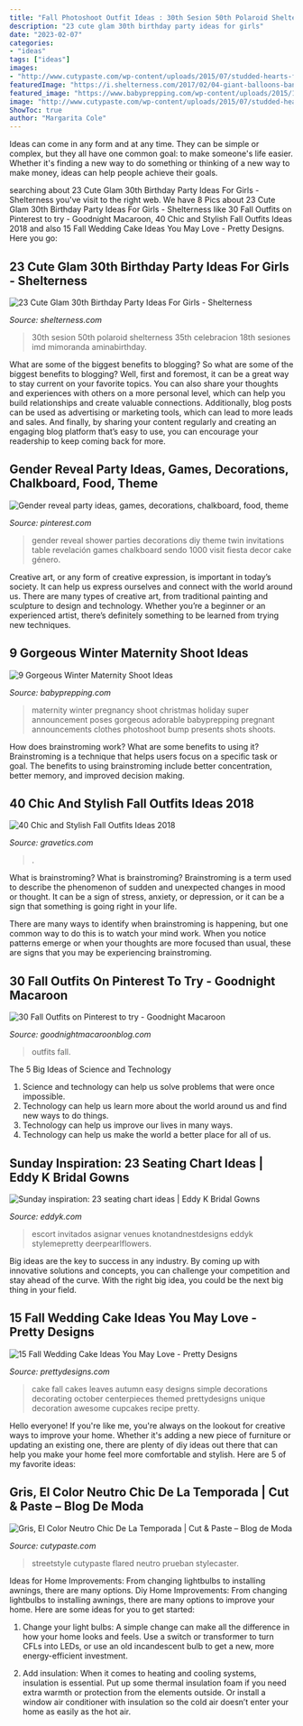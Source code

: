 ```yaml
---
title: "Fall Photoshoot Outfit Ideas : 30th Sesion 50th Polaroid Shelterness 35th Celebracion 18th Sesiones Imd Mimoranda Aminabirthday"
description: "23 cute glam 30th birthday party ideas for girls"
date: "2023-02-07"
categories:
- "ideas"
tags: ["ideas"]
images:
- "http://www.cutypaste.com/wp-content/uploads/2015/07/studded-hearts-fall-winter-grey-on-grey-outfit-inspiration-stockholm-streetstyle-funda.jpg"
featuredImage: "https://i.shelterness.com/2017/02/04-giant-balloons-banners-and-garlands.jpg"
featured_image: "https://www.babyprepping.com/wp-content/uploads/2015/11/ffea6d6706400a36b47295e53dbe24e9.jpg"
image: "http://www.cutypaste.com/wp-content/uploads/2015/07/studded-hearts-fall-winter-grey-on-grey-outfit-inspiration-stockholm-streetstyle-funda.jpg"
ShowToc: true
author: "Margarita Cole"
---
```



Ideas can come in any form and at any time. They can be simple or complex, but they all have one common goal: to make someone's life easier. Whether it's finding a new way to do something or thinking of a new way to make money, ideas can help people achieve their goals.

	

		
searching about 23 Cute Glam 30th Birthday Party Ideas For Girls - Shelterness you've visit to the right web. We have 8 Pics about 23 Cute Glam 30th Birthday Party Ideas For Girls - Shelterness like 30 Fall Outfits on Pinterest to try - Goodnight Macaroon, 40 Chic and Stylish Fall Outfits Ideas 2018 and also 15 Fall Wedding Cake Ideas You May Love - Pretty Designs. Here you go:
		
    
## 23 Cute Glam 30th Birthday Party Ideas For Girls - Shelterness

<img loading=lazy src="https://i.shelterness.com/2017/02/04-giant-balloons-banners-and-garlands.jpg" onerror="this.onerror=null;this.src='https://tse1.mm.bing.net/th?id=OIP.uexFYFHb_cbRifhb0lJRcQHaJ4&amp;pid=15.1';" alt="23 Cute Glam 30th Birthday Party Ideas For Girls - Shelterness">

_Source: shelterness.com_

>30th sesion 50th polaroid shelterness 35th celebracion 18th sesiones imd mimoranda aminabirthday. 

	

What are some of the biggest benefits to blogging?
So what are some of the biggest benefits to blogging? Well, first and foremost, it can be a great way to stay current on your favorite topics. You can also share your thoughts and experiences with others on a more personal level, which can help you build relationships and create valuable connections. Additionally, blog posts can be used as advertising or marketing tools, which can lead to more leads and sales. And finally, by sharing your content regularly and creating an engaging blog platform that’s easy to use, you can encourage your readership to keep coming back for more.

    
## Gender Reveal Party Ideas, Games, Decorations, Chalkboard, Food, Theme

<img loading=lazy src="https://i.pinimg.com/736x/fa/65/1f/fa651f74c8053dd0176ec0cbc9368445.jpg" onerror="this.onerror=null;this.src='https://tse4.mm.bing.net/th?id=OIP.fHbNkb_UxeBxJTXgfptAlgHaJ3&amp;pid=15.1';" alt="Gender reveal party ideas, games, decorations, chalkboard, food, theme">

_Source: pinterest.com_

>gender reveal shower parties decorations diy theme twin invitations table revelación games chalkboard sendo 1000 visit fiesta decor cake género. 

	

Creative art, or any form of creative expression, is important in today’s society. It can help us express ourselves and connect with the world around us. There are many types of creative art, from traditional painting and sculpture to design and technology. Whether you’re a beginner or an experienced artist, there’s definitely something to be learned from trying new techniques.

    
## 9 Gorgeous Winter Maternity Shoot Ideas

<img loading=lazy src="https://www.babyprepping.com/wp-content/uploads/2015/11/ffea6d6706400a36b47295e53dbe24e9.jpg" onerror="this.onerror=null;this.src='https://tse4.mm.bing.net/th?id=OIP.3h16sDNakq3Y7gOh_0XWZwHaLH&amp;pid=15.1';" alt="9 Gorgeous Winter Maternity Shoot Ideas">

_Source: babyprepping.com_

>maternity winter pregnancy shoot christmas holiday super announcement poses gorgeous adorable babyprepping pregnant announcements clothes photoshoot bump presents shots shoots. 

	

How does brainstroming work? What are some benefits to using it?
Brainstroming is a technique that helps users focus on a specific task or goal. The benefits to using brainstroming include better concentration, better memory, and improved decision making.

    
## 40 Chic And Stylish Fall Outfits Ideas 2018

<img loading=lazy src="https://www.gravetics.com/wp-content/uploads/2017/10/womens-white-scoop-neck-long-sleeved-shirt.jpg" onerror="this.onerror=null;this.src='https://tse4.mm.bing.net/th?id=OIP.tu-ozXNFGEx8UxNvPfsdcAHaRX&amp;pid=15.1';" alt="40 Chic and Stylish Fall Outfits Ideas 2018">

_Source: gravetics.com_

>. 

	

What is brainstroming?
What is brainstroming?
 Brainstroming is a term used to describe the phenomenon of sudden and unexpected changes in mood or thought. It can be a sign of stress, anxiety, or depression, or it can be a sign that something is going right in your life.

There are many ways to identify when brainstroming is happening, but one common way to do this is to watch your mind work. When you notice patterns emerge or when your thoughts are more focused than usual, these are signs that you may be experiencing brainstroming.

    
## 30 Fall Outfits On Pinterest To Try - Goodnight Macaroon

<img loading=lazy src="http://www.goodnightmacaroonblog.com/wp-content/uploads/2017/08/7cf8f5a661210853a328ffbd8ed31af2.jpg" onerror="this.onerror=null;this.src='https://tse3.mm.bing.net/th?id=OIP.FCjp_J5v46-0fQtQj5mjsQHaQK&amp;pid=15.1';" alt="30 Fall Outfits on Pinterest to try - Goodnight Macaroon">

_Source: goodnightmacaroonblog.com_

>outfits fall. 

	

The 5 Big Ideas of Science and Technology
1. Science and technology can help us solve problems that were once impossible.
2. Technology can help us learn more about the world around us and find new ways to do things.
3. Technology can help us improve our lives in many ways.
4. Technology can help us make the world a better place for all of us.

    
## Sunday Inspiration: 23 Seating Chart Ideas | Eddy K Bridal Gowns

<img loading=lazy src="https://eddyk.com/wp-content/uploads/2016/10/sunday-inspiration-seating-chart-4.jpg" onerror="this.onerror=null;this.src='https://tse4.mm.bing.net/th?id=OIP.cK5hooFnwNmhRXPqfO-9eAHaLH&amp;pid=15.1';" alt="Sunday inspiration: 23 seating chart ideas | Eddy K Bridal Gowns">

_Source: eddyk.com_

>escort invitados asignar venues knotandnestdesigns eddyk stylemepretty deerpearlflowers. 

	

Big ideas are the key to success in any industry. By coming up with innovative solutions and concepts, you can challenge your competition and stay ahead of the curve. With the right big idea, you could be the next big thing in your field.

    
## 15 Fall Wedding Cake Ideas You May Love - Pretty Designs

<img loading=lazy src="https://www.prettydesigns.com/wp-content/uploads/2014/09/Easy-Wedding-Cake.jpg" onerror="this.onerror=null;this.src='https://tse3.mm.bing.net/th?id=OIP.jNIcHTlKfhOiaxg3VPoWCAHaJ3&amp;pid=15.1';" alt="15 Fall Wedding Cake Ideas You May Love - Pretty Designs">

_Source: prettydesigns.com_

>cake fall cakes leaves autumn easy designs simple decorations decorating october centerpieces themed prettydesigns unique decoration awesome cupcakes recipe pretty. 

	

Hello everyone! If you're like me, you're always on the lookout for creative ways to improve your home. Whether it's adding a new piece of furniture or updating an existing one, there are plenty of diy ideas out there that can help you make your home feel more comfortable and stylish. Here are 5 of my favorite ideas: 

    
## Gris, El Color Neutro Chic De La Temporada | Cut &amp; Paste – Blog De Moda

<img loading=lazy src="http://www.cutypaste.com/wp-content/uploads/2015/07/studded-hearts-fall-winter-grey-on-grey-outfit-inspiration-stockholm-streetstyle-funda.jpg" onerror="this.onerror=null;this.src='https://tse1.mm.bing.net/th?id=OIP.oaexOQuzOtocpgHrH1-VcgHaLH&amp;pid=15.1';" alt="Gris, El Color Neutro Chic De La Temporada | Cut &amp; Paste – Blog de Moda">

_Source: cutypaste.com_

>streetstyle cutypaste flared neutro prueban stylecaster. 

	

Ideas for Home Improvements: From changing lightbulbs to installing awnings, there are many options.
Diy Home Improvements: From changing lightbulbs to installing awnings, there are many options to improve your home. Here are some ideas for you to get started: 
1. Change your light bulbs: A simple change can make all the difference in how your home looks and feels. Use a switch or transformer to turn CFLs into LEDs, or use an old incandescent bulb to get a new, more energy-efficient investment. 

2. Add insulation: When it comes to heating and cooling systems, insulation is essential. Put up some thermal insulation foam if you need extra warmth or protection from the elements outside. Or install a window air conditioner with insulation so the cold air doesn’t enter your home as easily as the hot air. 


